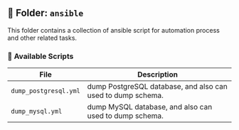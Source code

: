 ## 📂 Folder: `ansible`
This folder contains a collection of ansible script for automation process and other related tasks.

### 📌 **Available Scripts**
| File | Description |
|------|-----------|
| `dump_postgresql.yml` | dump PostgreSQL database, and also can used to dump schema. |
| `dump_mysql.yml` | dump MySQL database, and also can used to dump schema. |